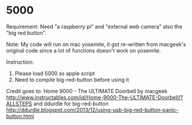 # 5000
Requirement:
Need "a raspberry pi" and "external web camera" also the "big red button".

Note:
My code will run on mac yosemite, it got re-written from macgeek's original code since a lot of functions doesn't work on yosemite.

Instruction:
1. Please load 5000 as apple script 
2. Need to compile big-red-button before using it

Credit goes to: 
Home 9000 - The ULTIMATE Doorbell by macgeek 
http://www.instructables.com/id/Home-9000-The-ULTIMATE-Doorbell/?ALLSTEPS
and 
ddurdle for big-red-button
http://ddurdle.blogspot.com/2013/12/using-usb-big-red-button-panic-button.html
